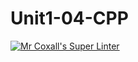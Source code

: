 # Unit1-04-CPP
[![Mr Coxall's Super Linter](https://github.com/ICS3U-C-ProgrammingNebiyuDaniel/workflows/Mr%20Coxall's%20Super%20Linter/badge.svg)](https://github.com/ICS3U-C-ProgrammingNebiyuDaniel/actions/)

